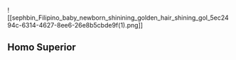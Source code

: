 ![[sephbin_Filipino_baby_newborn_shinining_golden_hair_shining_gol_5ec2494c-6314-4627-8ee6-26e8b5cbde9f(1).png]]
## Homo Superior